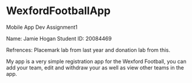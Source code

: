 # WexfordFootballApp
Mobile App Dev Assignment1

Name: Jamie Hogan
Student ID: 20084469

Refrences: Placemark lab from last year and donation lab from this. 

My app is a very simple registration app for the Wexford Football, you can add your team, edit and withdraw your as well as view other teams in the app. 
